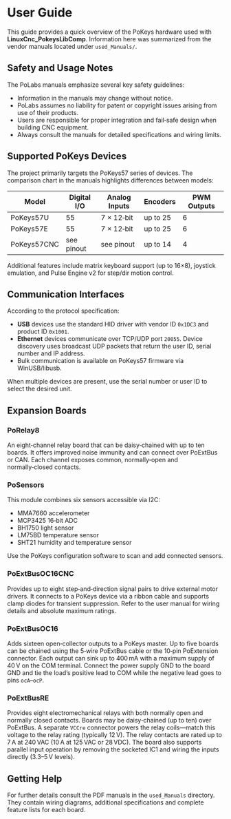 # User Guide

This guide provides a quick overview of the PoKeys hardware used with **LinuxCnc_PokeysLibComp**. Information here was summarized from the vendor manuals located under `used_Manuals/`.

## Safety and Usage Notes

The PoLabs manuals emphasize several key safety guidelines:

- Information in the manuals may change without notice.
- PoLabs assumes no liability for patent or copyright issues arising from use of their products.
- Users are responsible for proper integration and fail‑safe design when building CNC equipment.
- Always consult the manuals for detailed specifications and wiring limits.

## Supported PoKeys Devices

The project primarily targets the PoKeys57 series of devices. The comparison chart in the manuals highlights differences between models:

| Model      | Digital I/O | Analog Inputs | Encoders | PWM Outputs |
|------------|-------------|---------------|----------|-------------|
| PoKeys57U  | 55          | 7 × 12‑bit    | up to 25 | 6           |
| PoKeys57E  | 55          | 7 × 12‑bit    | up to 25 | 6           |
| PoKeys57CNC| see pinout  | see pinout    | up to 14 | 4           |

Additional features include matrix keyboard support (up to 16×8), joystick emulation, and Pulse Engine v2 for step/dir motion control.

## Communication Interfaces

According to the protocol specification:

- **USB** devices use the standard HID driver with vendor ID `0x1DC3` and product ID `0x1001`.
- **Ethernet** devices communicate over TCP/UDP port `20055`. Device discovery uses broadcast UDP packets that return the user ID, serial number and IP address.
- Bulk communication is available on PoKeys57 firmware via WinUSB/libusb.

When multiple devices are present, use the serial number or user ID to select the desired unit.

## Expansion Boards

### PoRelay8

An eight‑channel relay board that can be daisy‑chained with up to ten boards. It offers improved noise immunity and can connect over PoExtBus or CAN. Each channel exposes common, normally‑open and normally‑closed contacts.

### PoSensors

This module combines six sensors accessible via I2C:

- MMA7660 accelerometer
- MCP3425 16‑bit ADC
- BH1750 light sensor
- LM75BD temperature sensor
- SHT21 humidity and temperature sensor

Use the PoKeys configuration software to scan and add connected sensors.

### PoExtBusOC16CNC

Provides up to eight step‑and‑direction signal pairs to drive external motor drivers. It connects to a PoKeys device via a ribbon cable and supports clamp diodes for transient suppression. Refer to the user manual for wiring details and absolute maximum ratings.

### PoExtBusOC16

Adds sixteen open‑collector outputs to a PoKeys master. Up to five boards can be chained using the 5‑wire PoExtBus cable or the 10‑pin PoExtension connector. Each output can sink up to 400 mA with a maximum supply of 40 V on the COM terminal. Connect the power supply GND to the board GND and tie the load’s positive lead to COM while the negative lead goes to pins `ocA`–`ocP`.

### PoExtBusRE

Provides eight electromechanical relays with both normally open and normally closed contacts. Boards may be daisy‑chained (up to ten) over PoExtBus. A separate `VCCre` connector powers the relay coils—match this voltage to the relay rating (typically 12 V). The relay contacts are rated up to 7 A at 240 VAC (10 A at 125 VAC or 28 VDC). The board also supports parallel input operation by removing the socketed IC1 and wiring the inputs directly (3.3–5 V levels).

## Getting Help

For further details consult the PDF manuals in the `used_Manuals` directory. They contain wiring diagrams, additional specifications and complete feature lists for each board.
